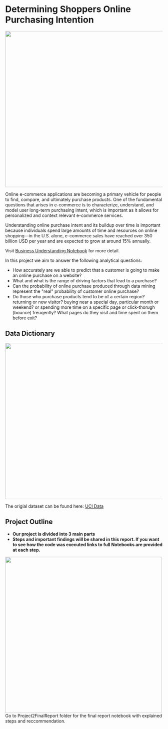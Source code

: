 # Determining Shoppers Online Purchasing Intention

<img align="center" width="600" height="500" src="https://nmgprod.s3.amazonaws.com/media/files/7c/58/7c58ed58f9ed85184957c34b7124e0b0/cover_image.jpg.640x360_q85_crop.jpg">

Online e-commerce applications are becoming a primary vehicle for people to find, compare, and ultimately purchase products. One of the fundamental questions that arises in e-commerce is to characterize, understand, and model user long-term purchasing intent, which is important as it allows for personalized and context relevant e-commerce services.

Understanding online purchase intent and its buildup over time is important because individuals spend large amounts of time and resources on online shopping—in the U.S. alone, e-commerce sales have reached over 350 billion USD per year and are expected to grow at around 15% annually.

Visit [Business Understanding Notebook](https://github.com/fairfield-university-ba545/project2-mem/blob/master/1_Business_Understanding/business_understanding.ipynb) for more detail. 

In this project we aim to answer the following analytical questions:
- How accurately are we able to predict that a customer is going to make an online purchase on a website?
- What and what is the range of driving factors that lead to a purchase? 
- Can the probability of online purchase produced through data mining represent the "real" probability of customer online purchase?
- Do those who purchase products tend to be of a certain region? returning or new visitor? buying near a special day, particular month or weekend? or spending more time on a specific page or click-thorugh (bounce) freuqently? What pages do they visit and time spent on them before exit?

## Data Dictionary 
<img align="center" width="600" height="500" src="https://github.com/fairfield-university-ba545/project2-mem/blob/master/FINAL_REPORT/data_dictionary.jpg">


The origial dataset can be found here: [UCI Data](http://archive.ics.uci.edu/ml/datasets/Online+Shoppers+Purchasing+Intention+Dataset)

## Project Outline
- **Our project is divided into 3 main parts**
- **Steps and important findings will be shared in this report. If you want to see how the code was executed links to full Notebooks are provided at each step.**

<img align="left" width="500" height="500" src="https://github.com/fairfield-university-ba545/project2-mem/blob/master/FINAL_REPORT/Data_Process_Diagram.jpeg">

Go to Project2FinalReport folder for the final report notebook with explained steps and reccommendation.